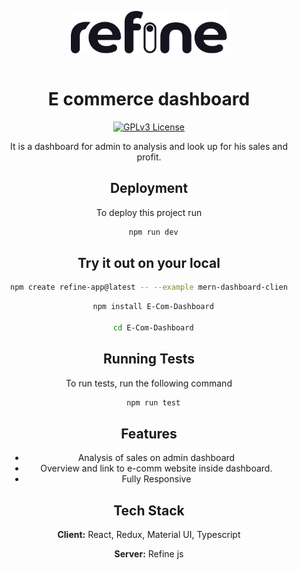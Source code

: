 
<div align="center" style="margin: 30px;">
<a href="https://refine.dev/">
  <img src="https://raw.githubusercontent.com/refinedev/refine/master/logo.png"   style="width:250px;" align="center" />
</a>
<br />
<br />


# E commerce dashboard
[![GPLv3 License](https://img.shields.io/badge/License-GPL%20v3-yellow.svg)](https://opensource.org/licenses/)

It is a dashboard for admin to analysis and look up for his sales and profit.






## Deployment

To deploy this project run

```bash
  npm run dev
```

## Try it out on your local

```bash
npm create refine-app@latest -- --example mern-dashboard-client
```

```bash
  npm install E-Com-Dashboard

  cd E-Com-Dashboard

```
    
## Running Tests

To run tests, run the following command

```bash
  npm run test
```


## Features

- Analysis of sales on admin dashboard
- Overview and link to e-comm website inside dashboard.
- Fully Responsive



## Tech Stack

**Client:** React, Redux, Material UI, Typescript

**Server:** Refine js



